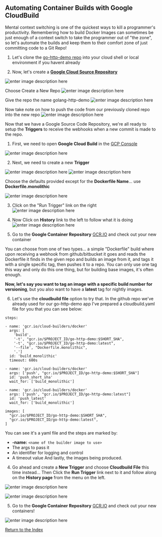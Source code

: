 ## Automating Container Builds with Google CloudBuild

Mental context switching is one of the quickest ways to kill a programmer's productivity. Remembering how to build Docker Images can sometimes be just enough of a context switch to take the programmer out of "the zone", so let's automate the builds and keep them to their comfort zone of just committing code to a Git Repo!

 1. Let's clone the [go-http-demo repo](https://github.com/janderton/golang-http-demo.git) into your cloud shell or local environment if you havent already
 
 2. Now, let's create a [**Google Cloud Source Repository**](https://source.cloud.google.com/)

![enter image description here](https://github.com/Burwood/containers101/raw/master/containers_lab/images/GCSR_Add_Repo.png)

Choose Create a New Repo
![enter image description here](https://github.com/Burwood/containers101/raw/master/containers_lab/images/GCSR_Create_New_Repo.png)

Give the repo the name golang-http-demo
![enter image description here](https://github.com/Burwood/containers101/raw/master/containers_lab/images/GCSR_New_Repo_Name.png)

Now take note on how to push the code from our previously cloned repo into the new repo
![enter image description here](https://github.com/Burwood/containers101/raw/master/containers_lab/images/GCSR_Push_Local_Code.png)

Now that we have a Google Source Code Repository, we're all ready to setup the **Triggers** to receive the webhooks when a new commit is made to the repo.

 1. First, we need to open **Google Cloud Build** in the [GCP Console](https://console.cloud.google.com/cloud-build/builds)

![enter image description here](https://github.com/Burwood/containers101/raw/master/containers_lab/images/GCP_CloudBuild.png)

 2. Next, we need to create a new **Trigger**

![enter image description here](https://github.com/Burwood/containers101/raw/master/containers_lab/images/GCP_CloudBuild_Create_Trigger.png)
![enter image description here](https://github.com/Burwood/containers101/raw/master/containers_lab/images/GCP_CloudBuild_Create_Trigger_GCSR.png)

Choose the defaults provided except for the **Dockerfile Name**... use **Dockerfile.monolithic**

![enter image description here](https://github.com/Burwood/containers101/raw/master/containers_lab/images/GCP_CloudBuild_Create_Trigger_GCSR_Docker_Options.png)

 3. Click on the "Run Trigger" link on the right
![enter image description here](https://github.com/Burwood/containers101/raw/master/containers_lab/images/GCP_CloudBuild_Finished_Trigger.png)

 4. Now Click on **History** link to the left to follow what it is doing
![enter image description here](https://github.com/Burwood/containers101/raw/master/containers_lab/images/GCP_CloudBuild_History.png)

 5. Go to the **Google Container Repository** [GCR.IO](https://console.cloud.google.com/gcr/images/) and check out your new container


You can choose from one of two types... a simple "Dockerfile" build where upon receiving a webhook from github/bitbucket it goes and reads the Dockerfile it finds in the given repo and builds an image from it, and tags it with a single specific tag, then pushes it to a repo. You can only use one tag this way and only do this one thing, but for building base images, it's often enough. 

**Now, let's say you want to tag an image with a specific build number for versioning**, but you also want to have a **latest** tag for nightly images.

 6. Let's use the **cloudbuild file** option to try that. In the github repo we've already used for our go-http-demo app I've prepared a cloudbuild.yaml file for you that you can see below:

```
steps:

- name: 'gcr.io/cloud-builders/docker'
  args: [
    'build',
    '-t', "gcr.io/$PROJECT_ID/go-http-demo:$SHORT_SHA",
    '-t', "gcr.io/$PROJECT_ID/go-http-demo:latest",
    '--file', "Dockerfile.monolithic",
    '.']
  id: 'build_monolithic'
  timeout: 600s

- name: 'gcr.io/cloud-builders/docker'
  args: ['push', "gcr.io/$PROJECT_ID/go-http-demo:$SHORT_SHA"]
  id: 'push_short_sha'
  wait_for: ['build_monolithic']

- name: 'gcr.io/cloud-builders/docker'
  args: ['push', "gcr.io/$PROJECT_ID/go-http-demo:latest"]
  id: 'push_latest'
  wait_for: ['build_monolithic']

images: [
  "gcr.io/$PROJECT_ID/go-http-demo:$SHORT_SHA",
  "gcr.io/$PROJECT_ID/go-http-demo:latest",
]
```

You can see it's a yaml file and the steps are marked by:
 * **-name:** ```<name of the builder image to use>```
 * The args to pass it
 * An identifier for logging and control
 * A timeout value
And lastly, the images being produced.

 4. Go ahead and create a **New Trigger** and choose **Cloudbuild File** this time instead... Then Click the **Run Trigger** link next to it and follow along on the **History page** from the menu on the left.

![enter image description here](https://github.com/Burwood/containers101/raw/master/containers_lab/images/GCP_CloudBuild_Finished_Trigger.png)

![enter image description here](https://github.com/Burwood/containers101/raw/master/containers_lab/images/GCP_CloudBuild_History.png)

 5. Go to the **Google Container Repository** [GCR.IO](https://console.cloud.google.com/gcr/images/) and check out your new containers!

![enter image description here](https://github.com/Burwood/containers101/raw/master/containers_lab/images/GCP_CloudBuild_Result.png)

[Return to the Index](https://github.com/Burwood/containers101/blob/master/containers_lab/README.md)

